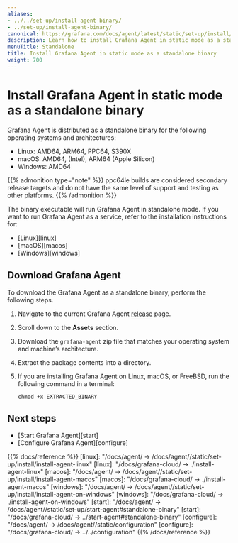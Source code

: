 ```yaml
---
aliases:
- ../../set-up/install-agent-binary/
- ../set-up/install-agent-binary/
canonical: https://grafana.com/docs/agent/latest/static/set-up/install/install-agent-binary/
description: Learn how to install Grafana Agent in static mode as a standalone binary
menuTitle: Standalone
title: Install Grafana Agent in static mode as a standalone binary
weight: 700
---
```


# Install Grafana Agent in static mode as a standalone binary

Grafana Agent is distributed as a standalone binary for the following operating systems and architectures:

* Linux: AMD64, ARM64, PPC64, S390X
* macOS: AMD64, (Intel),  ARM64 (Apple Silicon)
* Windows: AMD64

{{% admonition type="note" %}}
ppc64le builds are considered secondary release targets and do not have the same level of support and testing as other platforms.
{{% /admonition %}}

The binary executable will run Grafana Agent in standalone mode. If you want to run Grafana Agent as a service, refer to the installation instructions for:

* [Linux][linux]
* [macOS][macos]
* [Windows][windows]

## Download Grafana Agent

To download the Grafana Agent as a standalone binary, perform the following steps.

1. Navigate to the current Grafana Agent [release](https://github.com/grafana/agent/releases) page.

1. Scroll down to the **Assets** section.

1. Download the `grafana-agent` zip file that matches your operating system and machine’s architecture.

1. Extract the package contents into a directory.

1. If you are installing Grafana Agent on Linux, macOS, or FreeBSD, run the following command in a terminal:

   ```shell
   chmod +x EXTRACTED_BINARY
   ```

## Next steps

* [Start Grafana Agent][start]
* [Configure Grafana Agent][configure]

{{% docs/reference %}}
[linux]: "/docs/agent/ -> /docs/agent/<AGENT VERSION>/static/set-up/install/install-agent-linux"
[linux]: "/docs/grafana-cloud/ -> ./install-agent-linux"
[macos]: "/docs/agent/ -> /docs/agent/<AGENT VERSION>/static/set-up/install/install-agent-macos"
[macos]: "/docs/grafana-cloud/ -> ./install-agent-macos"
[windows]: "/docs/agent/ -> /docs/agent/<AGENT VERSION>/static/set-up/install/install-agent-on-windows"
[windows]: "/docs/grafana-cloud/ -> ./install-agent-on-windows"
[start]: "/docs/agent/ -> /docs/agent/<AGENT VERSION>/static/set-up/start-agent#standalone-binary"
[start]: "/docs/grafana-cloud/ -> ../start-agent#standalone-binary"
[configure]: "/docs/agent/ -> /docs/agent/<AGENT VERSION>/static/configuration"
[configure]: "/docs/grafana-cloud/ -> ../../configuration"
{{% /docs/reference %}}
